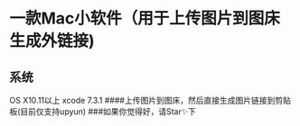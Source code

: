 # 一款Mac小软件（用于上传图片到图床生成外链接)
## 系统
OS X10.11以上
xcode 7.3.1
####上传图片到图床，然后直接生成图片链接到剪贴板(目前仅支持upyun)
###如果你觉得好，请Star✨下
